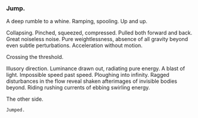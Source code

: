 ### Jump.

A deep rumble to a whine. Ramping, spooling. Up and up. 

Collapsing. Pinched, squeezed, compressed. Pulled both forward and back. Great noiseless noise. Pure weightlessness, absence of all gravity beyond even subtle perturbations. Acceleration without motion.

Crossing the threshold.

Illusory direction. Luminance drawn out, radiating pure energy. A blast of light. Impossible speed past speed. Ploughing into infinity. Ragged disturbances in the flow reveal shaken afterimages of invisible bodies beyond. Riding rushing currents of ebbing swirling energy. 

The other side.

`Jumped.`
